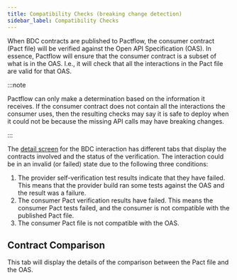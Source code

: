 ```yaml
---
title: Compatibility Checks (breaking change detection)
sidebar_label: Compatibility Checks
---
```


When BDC contracts are published to Pactflow, the consumer contract (Pact file) will be verified against the Open API Specification (OAS).
In essence, Pactflow will ensure that the consumer contract is a subset of what is in the OAS. I.e., it will check that all the interactions in the Pact file are valid for that OAS.

:::note

Pactflow can only make a determination based on the information it receives. If the consumer contract does not contain all the 
interactions the consumer uses, then the resulting checks may say it is safe to deploy when it could not be because the missing API
calls may have breaking changes.

:::

The [detail screen](../user-interface/bi-directional) for the BDC interaction has different tabs that display the contracts involved and the status of the verification. The interaction could be in an invalid (or failed) state due to the following three conditions:

1. The provider self-verification test results indicate that they have failed. This means that the provider build ran some tests against the OAS and the result was a failure.
2. The consumer Pact verification results have failed. This means the consumer Pact tests failed, and the consumer is not compatible with the published Pact file.
3. The consumer Pact file is not compatible with the OAS.

## Contract Comparison

This tab will display the details of the comparison between the Pact file and the OAS.

